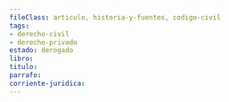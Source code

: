 ```yaml
---
fileClass: articulo, historia-y-fuentes, codigo-civil
tags:
- derecho-civil
- derecho-privado
estado: derogado
libro:
titulo:
parrafo:
corriente-juridica:
---
```

